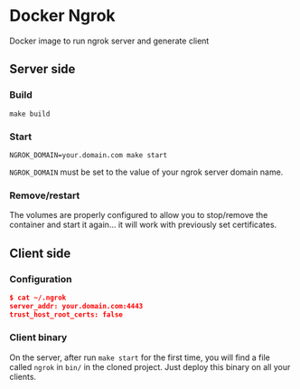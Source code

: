 # Docker Ngrok

Docker image to run ngrok server and generate client

## Server side

### Build

```
make build
```

### Start

```
NGROK_DOMAIN=your.domain.com make start
```

`NGROK_DOMAIN` must be set to the value of your ngrok server domain name.

### Remove/restart

The volumes are properly configured to allow you to stop/remove the container
and start it again... it will work with previously set certificates.

## Client side

### Configuration

```json
$ cat ~/.ngrok 
server_addr: your.domain.com:4443
trust_host_root_certs: false
```

### Client binary

On the server, after run `make start` for the first time, you will find a file called `ngrok` in `bin/` in the cloned project. Just deploy this binary on all your clients.
